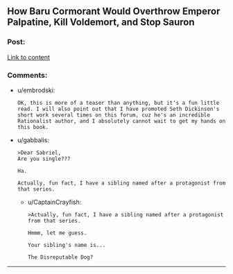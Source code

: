 ## How Baru Cormorant Would Overthrow Emperor Palpatine, Kill Voldemort, and Stop Sauron

### Post:

[Link to content](http://www.tor.com/2015/08/27/how-baru-cormorant-would-overthrow-emperor-palpatine-kill-voldemort-and-stop-sauron/)

### Comments:

- u/embrodski:
  ```
  OK, this is more of a teaser than anything, but it's a fun little read. I will also point out that I have promoted Seth Dickinson's short work several times on this forum, cuz he's an incredible Rationalist author, and I absolutely cannot wait to get my hands on this book.
  ```

- u/gabbalis:
  ```
  >Dear Sabriel,  
  Are you single???

  Ha.

  Actually, fun fact, I have a sibling named after a protagonist from that series.
  ```

  - u/CaptainCrayfish:
    ```
    >Actually, fun fact, I have a sibling named after a protagonist from that series.

    Hmmm, let me guess.

    Your sibling's name is...

    The Disreputable Dog?
    ```

---

